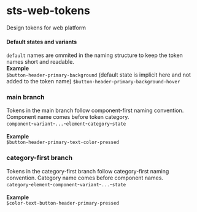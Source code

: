 # sts-web-tokens
Design tokens for web platform<br>
#### Default states and variants
`default` names are ommited in the naming structure to keep the token names short and readable. <br>
**Example**  
`$button-header-primary-background` (default state is implicit here and not added to the token name)
`$button-header-primary-background-hover`  

### main branch
Tokens in the main branch follow component-first naming convention. Component name comes before token category.<br>
`component`-`variant`-`...`-`element`-`category`-`state`<br><br>
**Example**  
`$button-header-primary-text-color-pressed`
### category-first branch
Tokens in the category-first branch follow category-first naming convention. Category name comes before component names.<br>
`category`-`element`-`component`-`variant`-`...`-`state`<br><br>
**Example**  
`$color-text-button-header-primary-pressed`
